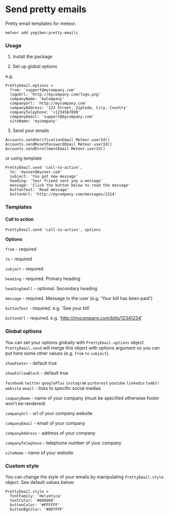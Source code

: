 Send pretty emails
==================

Pretty email templates for meteor.

`meteor add yogiben:pretty-emails`

### Usage ###

1) Install the package

2) Set up global options

e.g.

```
PrettyEmail.options =
  from: 'support@mycompany.com'
  logoUrl: 'http://mycompany.com/logo.png'
  companyName: 'myCompany'
  companyUrl: 'http://mycompany.com'
  companyAddress: '123 Street, ZipCode, City, Country'
  companyTelephone: '+1234567890'
  companyEmail: 'support@mycompany.com'
  siteName: 'mycompany'
```

3) Send your emails

```
Accounts.sendVerificationEmail Meteor.userId()
Accounts.sendResetPasswordEmail Meteor.userId()
Accounts.sendEnrollmentEmail Meteor.userId()
```

or using template

```
PrettyEmail.send 'call-to-action',
  to: 'myuser@myuser.com'
  subject: 'You got new message'
  heading: 'Your friend sent you a message'
  message: 'Click the button below to read the message'
  buttonText: 'Read message'
  buttonUrl: 'http://mycompany.com/messages/2314'
```

### Templates ###

#### Call to action ####

```
PrettyEmail.send 'call-to-action', options
```

**Options**

``from`` - required

``to`` - required

``subject`` - required

``heading`` - required. Primary heading

``headingSmall`` - optional. Secondary heading

``message`` - required. Message to the user (e.g. 'Your bill has been paid')

``buttonText`` - required. e.g. 'See your bill'

``buttonUrl`` - required. e.g. 'http://mycompany.com/bills/12341234'

### Global options ###

You can set your options globally with ``PrettyEmail.options`` object. ``PrettyEmail.send`` will merge this object with options argument so you can put here some other values (e.g. ``from`` ``to`` ``subject``).

``showFooter`` - default true

``showFollowBlock`` - default true

``facebook`` ``twitter`` ``googlePlus`` ``instagram`` ``pinterest`` ``youtube`` ``linkedin`` ``tumblr`` ``website`` ``email`` - links to specific social medias

``companyName`` - name of your company (must be specified otherwise footer won't be rendered)

``companyUrl`` - url of your company website

``companyEmail`` - email of your company

``companyAddress`` - address of your company

``companyTelephone`` - telephone number of your company

``siteName`` - name of your website

### Custom style ###

You can change the style of your emails by manipulating ``PrettyEmail.style`` object. See default values below:

```
PrettyEmail.style =
  fontFamily: 'Helvetica'
  textColor: '#606060'
  buttonColor: '#FFFFFF'
  buttonBgColor: '#007FFF'
```
